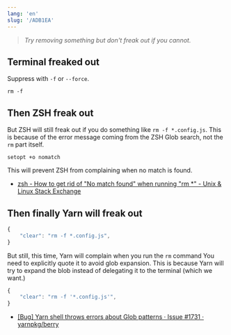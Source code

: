 ```yaml
---
lang: 'en'
slug: '/ADB1EA'
---
```


> _Try removing something but don't freak out if you cannot._

## Terminal freaked out

Suppress with `-f` or `--force`.

```
rm -f
```

## Then ZSH freak out

But ZSH will still freak out if you do something like `rm -f *.config.js`.
This is because of the error message coming from the ZSH Glob search, not the `rm` part itself.

```
setopt +o nomatch
```

This will prevent ZSH from complaining when no match is found.

- [zsh - How to get rid of "No match found" when running "rm \*" - Unix & Linux Stack Exchange](https://unix.stackexchange.com/questions/310540/how-to-get-rid-of-no-match-found-when-running-rm)

## Then finally Yarn will freak out

```js
{
	"clear": "rm -f *.config.js",
}
```

But still, this time, Yarn will complain when you run the `rm` command
You need to explicitly quote it to avoid glob expansion.
This is because Yarn will try to expand the blob instead of delegating it to the terminal (which we want.)

```js
{
	"clear": "rm -f '*.config.js'",
}
```

- [[Bug] Yarn shell throws errors about Glob patterns · Issue #1731 · yarnpkg/berry](https://github.com/yarnpkg/berry/issues/1731)

<head>
  <html lang="en-US"/>
</head>
